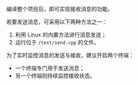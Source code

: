 编译整个项目后，即可实现接收消息的功能。

若要发送消息，可采用以下两种方法之一：
1. 利用 Linux 的内置方法进行消息发送；
2. 运行位于 `/test/send.cpp` 的文件。

为了实时监控消息的发送与接收，建议开启两个终端：
- 一个终端专门用于发送消息；
- 另一个终端则持续监控接收状态。
